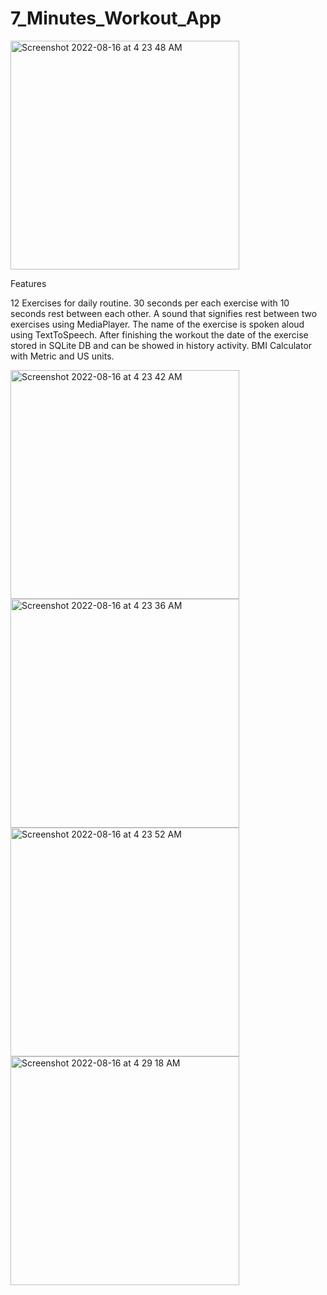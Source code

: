 # 7_Minutes_Workout_App

<img width="366" alt="Screenshot 2022-08-16 at 4 23 48 AM" src="https://user-images.githubusercontent.com/98079619/188065510-dd10165e-02e7-422b-8449-57934fcb2a7e.png">



Features

12 Exercises for daily routine.
30 seconds per each exercise with 10 seconds rest between each other.
A sound that signifies rest between two exercises using MediaPlayer.
The name of the exercise is spoken aloud using TextToSpeech.
After finishing the workout the date of the exercise stored in SQLite DB and can be showed in history activity.
BMI Calculator with Metric and US units.


<img width="366" alt="Screenshot 2022-08-16 at 4 23 42 AM" src="https://user-images.githubusercontent.com/98079619/188065532-0ae2bb8a-6966-43c2-b5b4-2e45d3162f37.png">
<img width="366" alt="Screenshot 2022-08-16 at 4 23 36 AM" src="https://user-images.githubusercontent.com/98079619/188065534-93154c18-4ff2-4964-b015-70eb7188645b.png">
<img width="366" alt="Screenshot 2022-08-16 at 4 23 52 AM" src="https://user-images.githubusercontent.com/98079619/188065544-7c2636d2-8bc5-4b7e-b84c-891538518621.png">
<img width="366" alt="Screenshot 2022-08-16 at 4 29 18 AM" src="https://user-images.githubusercontent.com/98079619/188065547-79576f92-dc29-45f2-a4bb-6a9bfedfbe7b.png">
